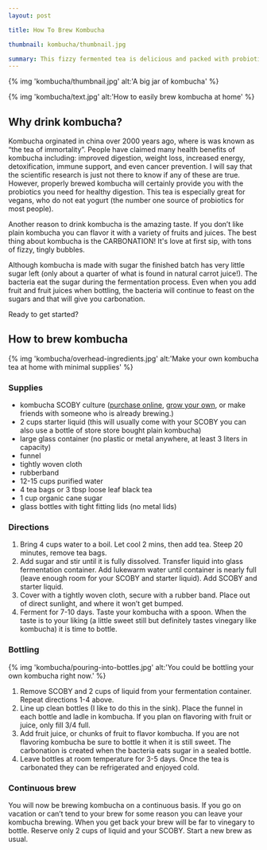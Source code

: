 ```yaml
---
layout: post

title: How To Brew Kombucha

thumbnail: kombucha/thumbnail.jpg

summary: This fizzy fermented tea is delicious and packed with probiotics for digestive health. It is economical to brew at home (costing only about 10¢ per bottle compared to $4 per bottle in stores).
---
```


{% img 'kombucha/thumbnail.jpg' alt:'A big jar of kombucha' %}

{% img 'kombucha/text.jpg' alt:'How to easily brew kombucha at home' %}


## Why drink kombucha?

Kombucha orginated in china over 2000 years ago, where is was known as “the tea of immortality”. People have claimed many health benefits of kombucha including: improved digestion, weight loss, increased energy, detoxification, immune support, and even cancer prevention. I will say that the scientific research is just not there to know if any of these are true. However, properly brewed kombucha will certainly provide you with the probiotics you need for healthy digestion. This tea is especially great for vegans, who do not eat yogurt (the number one source of probiotics for most people).

Another reason to drink kombucha is the amazing taste. If you don’t like plain kombucha you can flavor it with a variety of fruits and juices. The best thing about kombucha is the CARBONATION! It's love at first sip, with tons of fizzy, tingly bubbles.

Although kombucha is made with sugar the finished batch has very little sugar left (only about a quarter of what is found in natural carrot juice!). The bacteria eat the sugar during the fermentation process. Even when you add fruit and fruit juices when bottling, the bacteria will continue to feast on the sugars and that will give you carbonation.

Ready to get started?

## How to brew kombucha

{% img 'kombucha/overhead-ingredients.jpg' alt:'Make your own kombucha tea at home with minimal supplies' %}


### Supplies

* kombucha SCOBY culture ([purchase online](https://www.amazon.com/Kombucha-Kamp-Genuine-KOMBUCHA-CULTURE/dp/B008OHZ1XW/ref=sr_1_4_a_it?ie=UTF8&qid=1471194056&sr=8-4&keywords=kombucha+scoby),  [grow your own](http://www.thekitchn.com/how-to-make-your-own-kombucha-scoby-cooking-lessons-from-the-kitchn-202596),   or make friends with someone who is already brewing.)
* 2 cups starter liquid (this will usually come with your SCOBY you can also use a bottle of store store bought plain kombucha)
* large glass container (no plastic or metal anywhere, at least 3 liters in capacity)
* funnel
* tightly woven cloth
* rubberband
* 12-15 cups purified water
* 4 tea bags or 3 tbsp loose leaf black tea
* 1 cup organic cane sugar
* glass bottles with tight fitting lids (no metal lids)

### Directions

1. Bring 4 cups water to a boil. Let cool 2 mins, then add tea. Steep 20 minutes, remove tea bags.
2. Add sugar and stir until it is fully dissolved. Transfer liquid into glass fermentation container. Add lukewarm water until container is nearly full (leave enough room for your SCOBY and starter liquid). Add SCOBY and starter liquid.
3. Cover with a tightly woven cloth, secure with a rubber band. Place out of direct sunlight, and where it won’t get bumped.
4. Ferment for 7-10 days. Taste your kombucha with a spoon. When the taste is to your liking (a little sweet still but definitely tastes vinegary like kombucha) it is time to bottle.

### Bottling

{% img 'kombucha/pouring-into-bottles.jpg' alt:'You could be bottling your own kombucha right now.' %}


1. Remove SCOBY and 2 cups of liquid from your fermentation container. Repeat directions 1-4 above.
2. Line up clean bottles (I like to do this in the sink). Place the funnel in each bottle and ladle in kombucha. If you plan on flavoring with fruit or juice, only fill 3/4 full.
3. Add fruit juice, or chunks of fruit to flavor kombucha. If you are not flavoring kombucha be sure to bottle it when it is still sweet. The carbonation is created when the bacteria eats sugar in a sealed bottle.
4. Leave bottles at room temperature for 3-5 days. Once the tea is carbonated they can be refrigerated and enjoyed cold.

### Continuous brew

You will now be brewing kombucha on a continuous basis. If you go on vacation or can’t tend to your brew for some reason you can leave your kombucha brewing. When you get back your brew will be far to vinegary to bottle. Reserve only 2 cups of liquid and your SCOBY. Start a new brew as usual.
